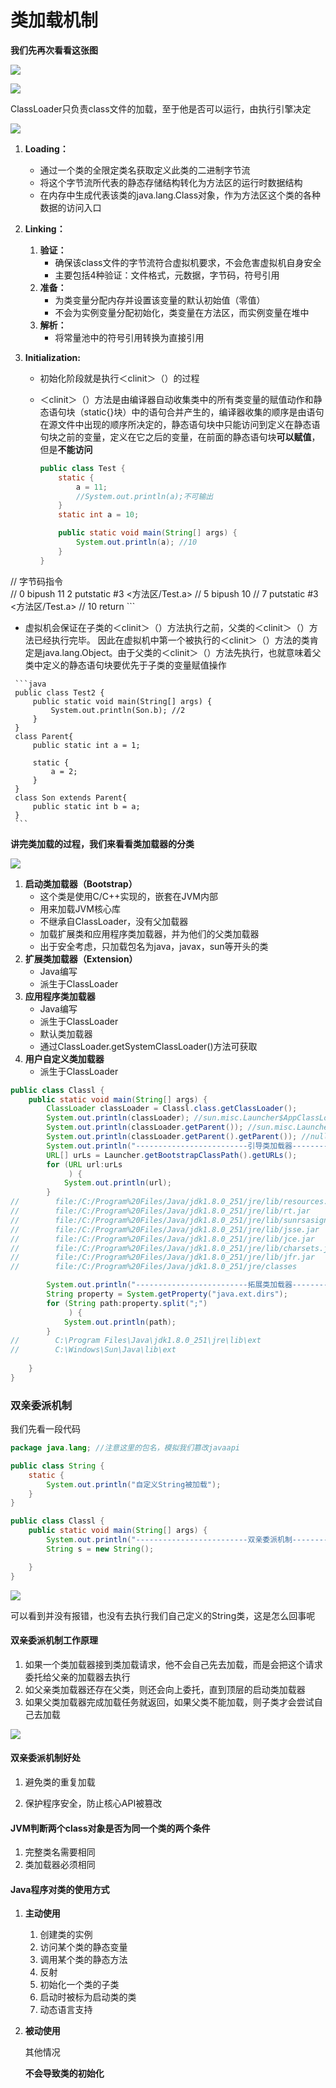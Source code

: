 # 类加载机制

**我们先再次看看这张图**

![](https://pic.imgdb.cn/item/600eadf03ffa7d37b30a2d05.png)

![](https://pic.imgdb.cn/item/600eae283ffa7d37b30a43b1.png)

ClassLoader只负责class文件的加载，至于他是否可以运行，由执行引擎决定

![](https://pic.imgdb.cn/item/600eaeda3ffa7d37b30a99ee.png)

1. **Loading：**

   - 通过一个类的全限定类名获取定义此类的二进制字节流
   - 将这个字节流所代表的静态存储结构转化为方法区的运行时数据结构
   - 在内存中生成代表该类的java.lang.Class对象，作为方法区这个类的各种数据的访问入口

2. **Linking：**

   1. **验证：**
      - 确保该class文件的字节流符合虚拟机要求，不会危害虚拟机自身安全
      - 主要包括4种验证：文件格式，元数据，字节码，符号引用
   2. **准备：**
      - 为类变量分配内存并设置该变量的默认初始值（零值）
      - 不会为实例变量分配初始化，类变量在方法区，而实例变量在堆中
   3. **解析：**
      - 将常量池中的符号引用转换为直接引用

3. **Initialization:**

   - 初始化阶段就是执行＜clinit＞（）的过程

   - ＜clinit＞（）方法是由编译器自动收集类中的所有类变量的赋值动作和静态语句块（static{}块）中的语句合并产生的，编译器收集的顺序是由语句在源文件中出现的顺序所决定的，静态语句块中只能访问到定义在静态语句块之前的变量，定义在它之后的变量，在前面的静态语句块**可以赋值**，但是**不能访问** 

     ```java
     public class Test {
         static {
             a = 11;
             //System.out.println(a);不可输出
         }
         static int a = 10;
     
         public static void main(String[] args) {
             System.out.println(a); //10
         }
     }
     
  //        字节码指令   
     //        0 bipush 11 2 putstatic #3 <方法区/Test.a>
  //        5 bipush 10
     //        7 putstatic #3 <方法区/Test.a>
     //        10 return
     ```
   
   -  虚拟机会保证在子类的＜clinit＞（）方法执行之前，父类的＜clinit＞（）方法已经执行完毕。 因此在虚拟机中第一个被执行的＜clinit＞（）方法的类肯定是java.lang.Object。由于父类的＜clinit＞（）方法先执行，也就意味着父类中定义的静态语句块要优先于子类的变量赋值操作 
   
     ```java
     public class Test2 {
         public static void main(String[] args) {
             System.out.println(Son.b); //2
         }
     }
     class Parent{
         public static int a = 1;
     
         static {
             a = 2;
         }
     }
     class Son extends Parent{
         public static int b = a;
     }
     ```
   
     

**讲完类加载的过程，我们来看看类加载器的分类**

![](https://pic.imgdb.cn/item/600eb60d3ffa7d37b30dd505.png)

1. **启动类加载器（Bootstrap）**
   - 这个类是使用C/C++实现的，嵌套在JVM内部
   - 用来加载JVM核心库
   - 不继承自ClassLoader，没有父加载器
   - 加载扩展类和应用程序类加载器，并为他们的父类加载器
   - 出于安全考虑，只加载包名为java，javax，sun等开头的类
2. **扩展类加载器（Extension）**
   - Java编写
   - 派生于ClassLoader
3. **应用程序类加载器**
   - Java编写
   - 派生于ClassLoader
   - 默认类加载器
   - 通过ClassLoader.getSystemClassLoader()方法可获取
4. **用户自定义类加载器**
   - 派生于ClassLoader

```java
public class Classl {
    public static void main(String[] args) {
        ClassLoader classLoader = Classl.class.getClassLoader();
        System.out.println(classLoader); //sun.misc.Launcher$AppClassLoader@18b4aac2  系统类加载器
        System.out.println(classLoader.getParent()); //sun.misc.Launcher$ExtClassLoader@1b6d3586  拓展类加载器
        System.out.println(classLoader.getParent().getParent()); //null 不能获取到引导类加载器
        System.out.println("-------------------------引导类加载器-------------------------");
        URL[] urLs = Launcher.getBootstrapClassPath().getURLs();
        for (URL url:urLs
             ) {
            System.out.println(url);
        }
//        file:/C:/Program%20Files/Java/jdk1.8.0_251/jre/lib/resources.jar
//        file:/C:/Program%20Files/Java/jdk1.8.0_251/jre/lib/rt.jar
//        file:/C:/Program%20Files/Java/jdk1.8.0_251/jre/lib/sunrsasign.jar
//        file:/C:/Program%20Files/Java/jdk1.8.0_251/jre/lib/jsse.jar
//        file:/C:/Program%20Files/Java/jdk1.8.0_251/jre/lib/jce.jar
//        file:/C:/Program%20Files/Java/jdk1.8.0_251/jre/lib/charsets.jar
//        file:/C:/Program%20Files/Java/jdk1.8.0_251/jre/lib/jfr.jar
//        file:/C:/Program%20Files/Java/jdk1.8.0_251/jre/classes

        System.out.println("-------------------------拓展类加载器-------------------------");
        String property = System.getProperty("java.ext.dirs");
        for (String path:property.split(";")
             ) {
            System.out.println(path);
        }
//        C:\Program Files\Java\jdk1.8.0_251\jre\lib\ext
//        C:\Windows\Sun\Java\lib\ext
        
    }
}
```



### 双亲委派机制

我们先看一段代码

```java
package java.lang; //注意这里的包名，模拟我们篡改javaapi

public class String {
    static {
        System.out.println("自定义String被加载");
    }
}

public class Classl {
    public static void main(String[] args) {
        System.out.println("-------------------------双亲委派机制-------------------------");
        String s = new String();

    }
}
```

![](https://pic.imgdb.cn/item/600eb9ae3ffa7d37b30f7340.png)

可以看到并没有报错，也没有去执行我们自己定义的String类，这是怎么回事呢

#### 双亲委派机制工作原理

1. 如果一个类加载器接到类加载请求，他不会自己先去加载，而是会把这个请求委托给父亲的加载器去执行
2. 如父亲类加载器还存在父类，则还会向上委托，直到顶层的启动类加载器
3. 如果父类加载器完成加载任务就返回，如果父类不能加载，则子类才会尝试自己去加载

![](https://pic.imgdb.cn/item/600eba0d3ffa7d37b30fb1de.png)

#### 双亲委派机制好处

1. 避免类的重复加载

2. 保护程序安全，防止核心API被篡改

   

#### JVM判断两个class对象是否为同一个类的两个条件

1. 完整类名需要相同
2. 类加载器必须相同

#### Java程序对类的使用方式

1. **主动使用**

   1. 创建类的实例
   2. 访问某个类的静态变量
   3. 调用某个类的静态方法
   4. 反射
   5. 初始化一个类的子类
   6. 启动时被标为启动类的类
   7. 动态语言支持

2. **被动使用**

   其他情况

   **不会导致类的初始化**